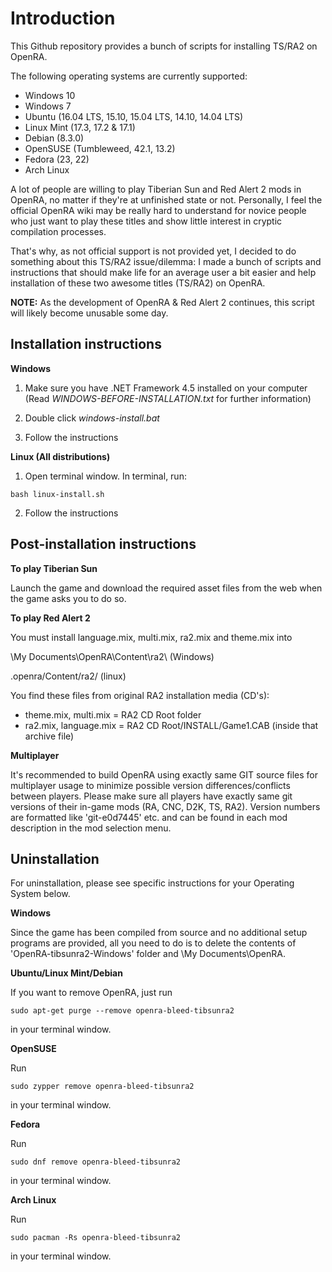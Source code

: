 Introduction
==============

This Github repository provides a bunch of scripts for installing TS/RA2 on OpenRA.

The following operating systems are currently supported:

- Windows 10
- Windows 7
- Ubuntu (16.04 LTS, 15.10, 15.04 LTS, 14.10, 14.04 LTS)
- Linux Mint (17.3, 17.2 & 17.1)
- Debian (8.3.0)
- OpenSUSE (Tumbleweed, 42.1, 13.2)
- Fedora (23, 22)
- Arch Linux

A lot of people are willing to play Tiberian Sun and Red Alert 2 mods in OpenRA, no matter if they're at unfinished state or not. Personally, I feel the official OpenRA wiki may be really hard to understand for novice people who just want to play these titles and show little interest in cryptic compilation processes.

That's why, as not official support is not provided yet, I decided to do something about this TS/RA2 issue/dilemma: I made a bunch of scripts and instructions that should make life for an average user a bit easier and help installation of these two awesome titles (TS/RA2) on OpenRA.

**NOTE:** As the development of OpenRA & Red Alert 2 continues, this script will likely become unusable some day.

**Installation instructions**
--------------

**Windows**

1) Make sure you have .NET Framework 4.5 installed on your computer
(Read *WINDOWS-BEFORE-INSTALLATION.txt* for further information)

2) Double click *windows-install.bat*

3) Follow the instructions

**Linux (All distributions)**

1) Open terminal window. In terminal, run:

```
bash linux-install.sh
```

2) Follow the instructions

**Post-installation instructions**
--------------

**To play Tiberian Sun**

Launch the game and download the required asset files from the web when the game asks you to do so.

**To play Red Alert 2**

You must install language.mix, multi.mix, ra2.mix and theme.mix into 

\My Documents\OpenRA\Content\ra2\ (Windows)

.openra/Content/ra2/ (linux) 

You find these files from original RA2 installation media (CD's):

- theme.mix, multi.mix = RA2 CD Root folder
- ra2.mix, language.mix = RA2 CD Root/INSTALL/Game1.CAB (inside that archive file)

**Multiplayer**

It's recommended to build OpenRA using exactly same GIT source files for multiplayer usage to minimize possible version differences/conflicts between players. Please make sure all players have exactly same git versions of their in-game mods (RA, CNC, D2K, TS, RA2). Version numbers are formatted like 'git-e0d7445' etc. and can be found in each mod description in the mod selection menu.

**Uninstallation**
--------------

For uninstallation, please see specific instructions for your Operating System below.

**Windows**

Since the game has been compiled from source and no additional setup programs are provided, all you need to do is to delete the contents of 'OpenRA-tibsunra2-Windows' folder and \My Documents\OpenRA\.

**Ubuntu/Linux Mint/Debian**

If you want to remove OpenRA, just run

```
sudo apt-get purge --remove openra-bleed-tibsunra2
```

in your terminal window.

**OpenSUSE**

Run

```
sudo zypper remove openra-bleed-tibsunra2 
```

in your terminal window.

**Fedora**

Run

```
sudo dnf remove openra-bleed-tibsunra2 
```

in your terminal window.

**Arch Linux**

Run

```
sudo pacman -Rs openra-bleed-tibsunra2 
```

in your terminal window. 